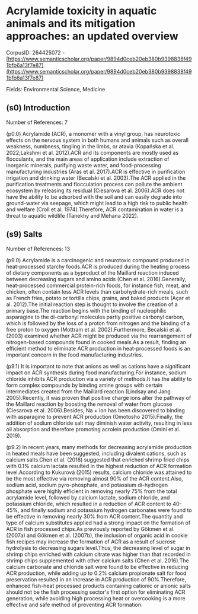 # Acrylamide toxicity in aquatic animals and its mitigation approaches: an updated overview

CorpusID: 264425072 - [https://www.semanticscholar.org/paper/9894d0ceb20eb380b9398838f491bfb6a13f7e87](https://www.semanticscholar.org/paper/9894d0ceb20eb380b9398838f491bfb6a13f7e87)

Fields: Environmental Science, Medicine

## (s0) Introduction
Number of References: 7

(p0.0) Acrylamide (ACR), a monomer with a vinyl group, has neurotoxic effects on the nervous system in both humans and animals such as overall weakness, numbness, tingling in the limbs, or ataxia (Kopańska et al. 2022;Lakshmi et al. 2012).ACR and its components are mostly used as flocculants, and the main areas of application include extraction of inorganic minerals, purifying waste water, and food-processing manufacturing industries (Aras et al. 2017).ACR is effective in purification irrigation and drinking water (Becalski et al. 2003).The ACR applied in the purification treatments and flocculation process can pollute the ambient ecosystem by releasing its residual (Ciesarova et al. 2006).ACR does not have the ability to be adsorbed with the soil and can easily degrade into ground-water via seepage, which might lead to a high risk to public health and welfare (Croll et al. 1974).Therefore, ACR contamination in water is a threat to aquatic wildlife (Tanekhy and Mehana 2022).
## (s9) Salts
Number of References: 13

(p9.0) Acrylamide is a carcinogenic and neurotoxic compound produced in heat-processed starchy foods.ACR is produced during the heating process of dietary components as a byproduct of the Maillard reaction induced between decreasing sugars and amino acids (Chen et al. 2016).Generally, heat-processed commercial protein-rich foods, for instance fish, meat, and chicken, often contain less ACR levels than carbohydrate-rich meals, such as French fries, potato or tortilla chips, grains, and baked products (Açar et al. 2012).The initial reaction step is thought to involve the creation of a primary base.The reaction begins with the binding of nucleophilic asparagine to the di-carbonyl molecules partly positive carbonyl carbon, which is followed by the loss of a proton from nitrogen and the binding of a free proton to oxygen (Mottram et al. 2002).Furthermore, Becalski et al. (2003) examined whether ACR might be produced via the rearrangement of nitrogen-based compounds found in cooked meals.As a result, finding an efficient method to eliminate ACR production in heat-processed foods is an important concern in the food manufacturing industries.

(p9.1) It is important to note that anions as well as cations have a significant impact on ACR synthesis during food manufacturing.For instance, sodium chloride inhibits ACR production via a variety of methods.It has the ability to form complex compounds by binding amine groups with certain intermediates created from the Maillard reaction (Lindsay and Jang 2005).Recently, it was proven that positive charge ions alter the pathway of the Maillard reaction by boosting the removal of water from glucose (Ciesarova et al. 2006).Besides, Na + ion has been discovered to binding with asparagine to prevent ACR production (Omotosho 2015).Finally, the addition of sodium chloride salt may diminish water activity, resulting in less oil absorption and therefore promoting acrolein production (Omini et al. 2019).

(p9.2) In recent years, many methods for decreasing acrylamide production in heated meals have been suggested, including divalent cations, such as calcium salts.Chen et al. (2016) suggested that enriched shrimp fried chips with 0.1% calcium lactate resulted in the highest reduction of ACR formation level.According to Kukurová (2015) results, calcium chloride was attained to be the most effective via removing almost 90% of the ACR content.Also, sodium acid, sodium pyro-phosphate, and potassium di-hydrogen phosphate were highly efficient in removing nearly 75% from the total acrylamide level, followed by calcium lactate, sodium chloride, and potassium chloride, which resulted in a reduction of ACR content to 40-45%, and finally sodium and potassium hydrogen carbonates were found to be effective in removing nearly 30% from ACR content.The quantity and type of calcium substitutes applied had a strong impact on the formation of ACR in fish processed chips.As previously reported by Gökmen et al. (2007a) and Gökmen et al. (2007b), the inclusion of organic acid in cookie fish recipes may increase the formation of ACR as a result of sucrose hydrolysis to decreasing sugars level.Thus, the decreasing level of sugar in shrimp chips enriched with calcium citrate was higher than that recorded in shrimp chips supplemented with other calcium salts (Chen et al. 2016).The calcium carbonate and chloride salt were found to be effective in reducing ACR production, while adding up to 0.2% calcium propionate salt for food preservation resulted in an increase in ACR production of 90%.Therefore, enhanced fish-heat processed products containing cationic or anionic salts should not be the fish processing sector's first option for eliminating ACR generation, while avoiding high processing heat or overcooking is a more effective and safe method of preventing ACR formation.
